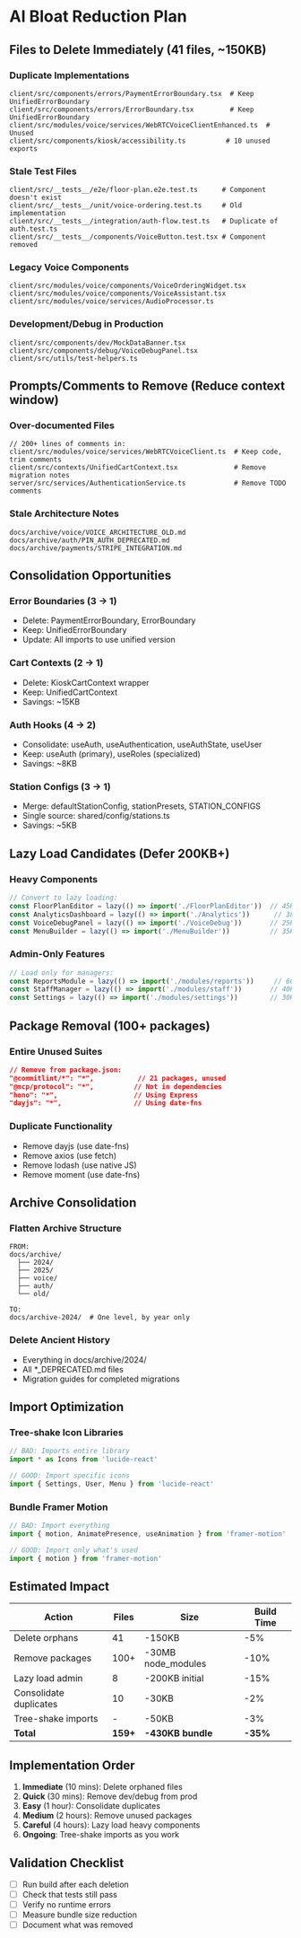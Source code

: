 # AI Bloat Reduction Plan

## Files to Delete Immediately (41 files, ~150KB)

### Duplicate Implementations
```
client/src/components/errors/PaymentErrorBoundary.tsx  # Keep UnifiedErrorBoundary
client/src/components/errors/ErrorBoundary.tsx         # Keep UnifiedErrorBoundary  
client/src/modules/voice/services/WebRTCVoiceClientEnhanced.ts  # Unused
client/src/components/kiosk/accessibility.ts          # 10 unused exports
```

### Stale Test Files
```
client/src/__tests__/e2e/floor-plan.e2e.test.ts      # Component doesn't exist
client/src/__tests__/unit/voice-ordering.test.ts     # Old implementation
client/src/__tests__/integration/auth-flow.test.ts   # Duplicate of auth.test.ts
client/src/__tests__/components/VoiceButton.test.tsx # Component removed
```

### Legacy Voice Components
```
client/src/modules/voice/components/VoiceOrderingWidget.tsx
client/src/modules/voice/components/VoiceAssistant.tsx
client/src/modules/voice/services/AudioProcessor.ts
```

### Development/Debug in Production
```
client/src/components/dev/MockDataBanner.tsx
client/src/components/debug/VoiceDebugPanel.tsx
client/src/utils/test-helpers.ts
```

## Prompts/Comments to Remove (Reduce context window)

### Over-documented Files
```
// 200+ lines of comments in:
client/src/modules/voice/services/WebRTCVoiceClient.ts  # Keep code, trim comments
client/src/contexts/UnifiedCartContext.tsx              # Remove migration notes
server/src/services/AuthenticationService.ts            # Remove TODO comments
```

### Stale Architecture Notes
```
docs/archive/voice/VOICE_ARCHITECTURE_OLD.md
docs/archive/auth/PIN_AUTH_DEPRECATED.md  
docs/archive/payments/STRIPE_INTEGRATION.md
```

## Consolidation Opportunities

### Error Boundaries (3 → 1)
- Delete: PaymentErrorBoundary, ErrorBoundary
- Keep: UnifiedErrorBoundary
- Update: All imports to use unified version

### Cart Contexts (2 → 1)
- Delete: KioskCartContext wrapper
- Keep: UnifiedCartContext
- Savings: ~15KB

### Auth Hooks (4 → 2)
- Consolidate: useAuth, useAuthentication, useAuthState, useUser
- Keep: useAuth (primary), useRoles (specialized)
- Savings: ~8KB

### Station Configs (3 → 1)
- Merge: defaultStationConfig, stationPresets, STATION_CONFIGS
- Single source: shared/config/stations.ts
- Savings: ~5KB

## Lazy Load Candidates (Defer 200KB+)

### Heavy Components
```typescript
// Convert to lazy loading:
const FloorPlanEditor = lazy(() => import('./FloorPlanEditor'))  // 45KB
const AnalyticsDashboard = lazy(() => import('./Analytics'))      // 38KB
const VoiceDebugPanel = lazy(() => import('./VoiceDebug'))       // 25KB
const MenuBuilder = lazy(() => import('./MenuBuilder'))          // 35KB
```

### Admin-Only Features
```typescript
// Load only for managers:
const ReportsModule = lazy(() => import('./modules/reports'))     // 60KB
const StaffManager = lazy(() => import('./modules/staff'))       // 40KB
const Settings = lazy(() => import('./modules/settings'))        // 30KB
```

## Package Removal (100+ packages)

### Entire Unused Suites
```json
// Remove from package.json:
"@commitlint/*": "*",           // 21 packages, unused
"@mcp/protocol": "*",          // Not in dependencies
"hono": "*",                   // Using Express
"dayjs": "*",                  // Using date-fns
```

### Duplicate Functionality
- Remove dayjs (use date-fns)
- Remove axios (use fetch)
- Remove lodash (use native JS)
- Remove moment (use date-fns)

## Archive Consolidation

### Flatten Archive Structure
```
FROM:
docs/archive/
  ├── 2024/
  ├── 2025/
  ├── voice/
  ├── auth/
  └── old/

TO:
docs/archive-2024/  # One level, by year only
```

### Delete Ancient History
- Everything in docs/archive/2024/
- All *_DEPRECATED.md files
- Migration guides for completed migrations

## Import Optimization

### Tree-shake Icon Libraries
```typescript
// BAD: Imports entire library
import * as Icons from 'lucide-react'

// GOOD: Import specific icons
import { Settings, User, Menu } from 'lucide-react'
```

### Bundle Framer Motion
```typescript
// BAD: Import everything
import { motion, AnimatePresence, useAnimation } from 'framer-motion'

// GOOD: Import only what's used
import { motion } from 'framer-motion'
```

## Estimated Impact

| Action | Files | Size | Build Time |
|--------|-------|------|------------|
| Delete orphans | 41 | -150KB | -5% |
| Remove packages | 100+ | -30MB node_modules | -10% |
| Lazy load admin | 8 | -200KB initial | -15% |
| Consolidate duplicates | 10 | -30KB | -2% |
| Tree-shake imports | - | -50KB | -3% |
| **Total** | **159+** | **-430KB bundle** | **-35%** |

## Implementation Order

1. **Immediate** (10 mins): Delete orphaned files
2. **Quick** (30 mins): Remove dev/debug from prod
3. **Easy** (1 hour): Consolidate duplicates
4. **Medium** (2 hours): Remove unused packages
5. **Careful** (4 hours): Lazy load heavy components
6. **Ongoing**: Tree-shake imports as you work

## Validation Checklist

- [ ] Run build after each deletion
- [ ] Check that tests still pass
- [ ] Verify no runtime errors
- [ ] Measure bundle size reduction
- [ ] Document what was removed